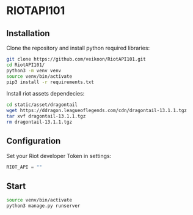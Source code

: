 # RIOTAPI101

## Installation

Clone the repository and install python required libraries:
```Bash
git clone https://github.com/veikoon/RiotAPI101.git
cd RiotAPI101/
python3 -m venv venv
source venv/bin/activate
pip3 install -r requirements.txt
```

Install riot assets dependecies:
```Bash
cd static/asset/dragontail
wget https://ddragon.leagueoflegends.com/cdn/dragontail-13.1.1.tgz
tar xvf dragontail-13.1.1.tgz
rm dragontail-13.1.1.tgz
```

## Configuration

Set your Riot developer Token in settings:
```Python
RIOT_API = ""
```

## Start

```Bash
source venv/bin/activate
python3 manage.py runserver
```